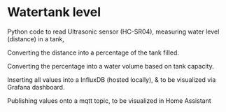 # Watertank level

Python code to read Ultrasonic sensor (HC-SR04), measuring water level (distance) in a tank,

Converting the distance into a percentage of the tank filled.

Converting the percentage into a water volume based on tank capacity.

Inserting all values into a InfluxDB (hosted locally), & to be visualized via Grafana dashboard.

Publishing values onto a mqtt topic, to be visualized in Home Assistant
